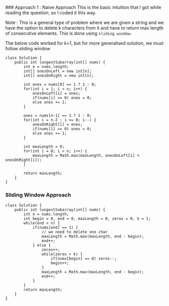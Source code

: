 

​### Approach 1 : Naive Approach
This is the basic intuition that I got while reading the question, so I coded it this way.

Note : This is a general type of problem where we are given a string and we have the option to delete k characters from it and have to return max length of consecutive elements. This is done using `sliding window.`

The below code worked for k=1, but for more generalised solution, we must follow sliding window

```
class Solution {
    public int longestSubarray(int[] nums) {
        int n = nums.length;
        int[] onesOnLeft = new int[n];
        int[] onesOnRight = new int[n];
        
        int ones = nums[0] == 1 ? 1 : 0;
        for(int i = 1; i < n; i++) {
            onesOnLeft[i] = ones;
            if(nums[i] == 0) ones = 0;
            else ones += 1;
        }
        
        ones = nums[n-1] == 1 ? 1 : 0;
        for(int i = n-2 ; i >= 0; i--) {
            onesOnRight[i] = ones;
            if(nums[i] == 0) ones = 0;
            else ones += 1;
        }
        
        int maxLength = 0;
        for(int i = 0; i < n; i++) {
            maxLength = Math.max(maxLength, onesOnLeft[i] + onesOnRight[i]);
        }
        
        return maxLength;
    }
}
```


### Sliding Window Approach 
```
class Solution {
    public int longestSubarray(int[] nums) {
        int n = nums.length;
        int begin = 0, end = 0, maxLength = 0, zeros = 0, k = 1;
        while(end < n) {
            if(nums[end] == 1) {
                // we need to delete one char
                maxLength = Math.max(maxLength, end - begin);
                end++;
            } else {
                zeros++;
                while(zeros > k) {
                    if(nums[begin] == 0) zeros--;
                    begin++;
                }
                maxLength = Math.max(maxLength, end - begin);
                end++;
            }
        }
        return maxLength;
    }
}
```
